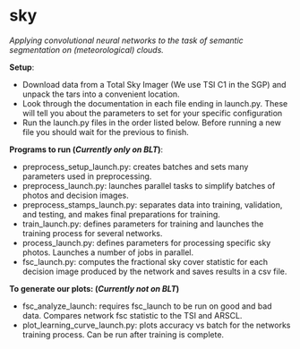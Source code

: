 # sky
<i>Applying convolutional neural networks to the task of semantic segmentation on (meteorological) clouds.</i>

<b>Setup</b>: 
- Download data from a Total Sky Imager (We use TSI C1 in the SGP) and unpack the tars into a convenient location.
- Look through the documentation in each file ending in launch.py. These will tell you about the parameters to set for your specific configuration
- Run the launch.py files in the order listed below. Before running a new file you should wait for the previous to finish.


<b>Programs to run (<i>Currently only on BLT</i>)</b>:
- preprocess_setup_launch.py: creates batches and sets many parameters used in preprocessing.
- preprocess_launch.py: launches parallel tasks to simplify batches of photos and decision images.
- preprocess_stamps_launch.py: separates data into training, validation, and testing, and makes final preparations for training.
- train_launch.py: defines parameters for training and launches the training process for several networks.
- process_launch.py: defines parameters for processing specific sky photos. Launches a number of jobs in parallel.
- fsc_launch.py: computes the fractional sky cover statistic for each decision image produced by the network and saves results in a csv file.

<b>To generate our plots: (<i>Currently not on BLT</i>)</b>
- fsc_analyze_launch: requires fsc_launch to be run on good and bad data. Compares network fsc statistic to the TSI and ARSCL.
- plot_learning_curve_launch.py: plots accuracy vs batch for the networks training process. Can be run after training is complete.


